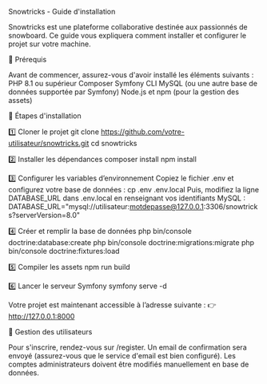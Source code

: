  Snowtricks - Guide d'installation

Snowtricks est une plateforme collaborative destinée aux passionnés de snowboard. Ce guide vous expliquera comment installer et configurer le projet sur votre machine.

📌 Prérequis

Avant de commencer, assurez-vous d'avoir installé les éléments suivants :
PHP 8.1 ou supérieur
Composer
Symfony CLI
MySQL (ou une autre base de données supportée par Symfony)
Node.js et npm (pour la gestion des assets)

🔧 Étapes d'installation

1️⃣ Cloner le projet
git clone https://github.com/votre-utilisateur/snowtricks.git
cd snowtricks

2️⃣ Installer les dépendances
composer install
npm install

3️⃣ Configurer les variables d’environnement
Copiez le fichier .env et configurez votre base de données :
cp .env .env.local
Puis, modifiez la ligne DATABASE_URL dans .env.local en renseignant vos identifiants MySQL :
DATABASE_URL="mysql://utilisateur:motdepasse@127.0.0.1:3306/snowtricks?serverVersion=8.0"

4️⃣ Créer et remplir la base de données
php bin/console doctrine:database:create
php bin/console doctrine:migrations:migrate
php bin/console doctrine:fixtures:load

5️⃣ Compiler les assets
npm run build

6️⃣ Lancer le serveur Symfony
symfony serve -d

Votre projet est maintenant accessible à l’adresse suivante :
👉 http://127.0.0.1:8000

🔐 Gestion des utilisateurs

Pour s'inscrire, rendez-vous sur /register.
Un email de confirmation sera envoyé (assurez-vous que le service d'email est bien configuré).
Les comptes administrateurs doivent être modifiés manuellement en base de données.
